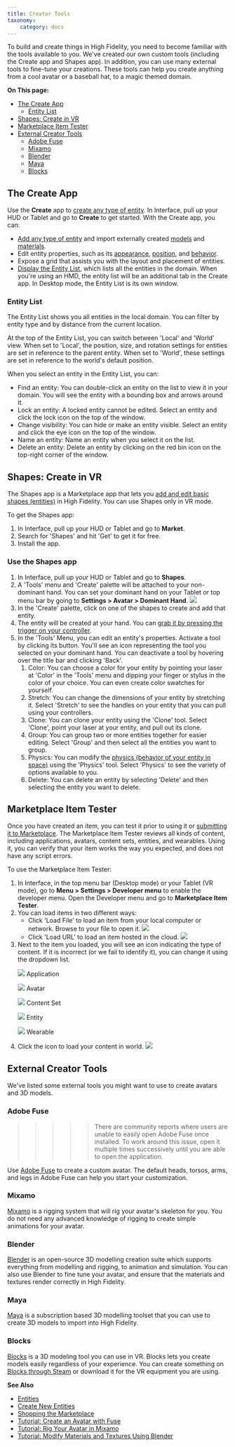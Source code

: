 ```yaml
---
title: Creator Tools
taxonomy:
    category: docs
---
```


To build and create things in High Fidelity, you need to become familiar with the tools available to you. We've created our own custom tools (including the Create app and Shapes app). In addition, you can use many external tools to fine-tune your creations. These tools can help you create anything from a cool avatar or a baseball hat, to a magic themed domain.

**On This page:**
+ [The Create App](#the-create-app)
    + [Entity List](#entity-list)
+ [Shapes: Create in VR](#shapes-create-in-vr)
+ [Marketplace Item Tester](#marketplace-item-tester)
+ [External Creator Tools](#external-creator-tools)
    + [Adobe Fuse](#adobe-fuse)
    + [Mixamo](#mixamo)
    + [Blender](#blender)
    + [Maya](#maya)
    + [Blocks](#blocks)


## The Create App
Use the **Create** app to [create any type of entity](../entities/create-entities). In Interface, pull up your HUD or Tablet and go to **Create** to get started. With the Create app, you can:

+ [Add any type of entity](../entities/create-entities) and import externally created [models](../3d-models/import-model) and [materials](../entities/material-entity). 
+ Edit entity properties, such as its [appearance](../entities/entity-appearance), [position](../entities/entity-appearance#move-an-entity), and [behavior](../entities/entity-behavior).
+ Expose a grid that assists you with the layout and placement of entities.
+ [Display the Entity List](#entity-list), which lists all the entities in the domain. When you're using an HMD, the entity list will be an additional tab in the Create app. In Desktop mode, the Entity List is its own window.

### Entity List

The Entity List shows you all entities in the local domain. You can filter by entity type and by distance from the current location. 

At the top of the Entity List, you can switch between 'Local' and 'World' view. When set to 'Local', the position, size, and rotation settings for entities are set in reference to the parent entity. When set to 'World', these settings are set in reference to the world's default position.

When you select an entity in the Entity List, you can: 
+ Find an entity: You can double-click an entity on the list to view it in your domain. You will see the entity with a bounding box and arrows around it. 
+ Lock an entity: A locked entity cannot be edited. Select an entity and click the lock icon on the top of the window.  
+ Change visibility: You can hide or make an entity visible. Select an entity and click the eye icon on the top of the window.
+ Name an entity: Name an entity when you select it on the list.
+ Delete an entity: Delete an entity by clicking on the red bin icon on the top-right corner of the window. 


## Shapes: Create in VR

The Shapes app is a Marketplace app that lets you [add and edit basic shapes (entities)](../entities/create-entities) in High Fidelity. You can use Shapes only in VR mode. 

To get the Shapes app: 
1. In Interface, pull up your HUD or Tablet and go to **Market**. 
2. Search for 'Shapes' and hit 'Get' to get it for free. 
3. Install the app. 

### Use the Shapes app
1. In Interface, pull up your HUD or Tablet and go to **Shapes**.
2. A 'Tools' menu and 'Create' palette will be attached to your non-dominant hand. You can set your dominant hand on your Tablet or top menu bar by going to **Settings > Avatar > Dominant Hand**. ![](dom-hand.PNG)
3. In the 'Create' palette, click on one of the shapes to create and add that entity. 
4. The entity will be created at your hand. You can [grab it by pressing the trigger on your controller](../../explore/interact-objects#grab-objects). 
5. In the 'Tools' Menu, you can edit an entity's properties. Activate a tool by clicking its button. You'll see an icon representing the tool you selected on your dominant hand. You can deactivate a tool by hovering over the title bar and clicking 'Back'.
   1. Color: You can choose a color for your entity by pointing your laser at 'Color' in the 'Tools' menu and dipping your finger or stylus in the color of your choice. You can even create color swatches for yourself. 
   2. Stretch: You can change the dimensions of your entity by stretching it. Select 'Stretch' to see the handles on your entity that you can pull using your controllers. 
   3. Clone: You can clone your entity using the 'Clone' tool. Select 'Clone', point your laser at your entity, and pull out its clone. 
   4. Group: You can group two or more entities together for easier editing. Select 'Group' and then select all the entities you want to group. 
   5. Physics: You can modify the [physics (behavior of your entity in space)](../entities/entity-behavior) using the 'Physics' tool. Select 'Physics' to see the variety of options available to you. 
   6. Delete: You can delete an entity by selecting 'Delete' and then selecting the entity you want to delete. 

## Marketplace Item Tester
Once you have created an item, you can test it prior to using it or [submitting it to Marketplace](../../sell/add-item). The Marketplace Item Tester reviews all kinds of content, including applications, avatars, content sets, entities, and wearables. Using it, you can verify that your item works the way you expected, and does not have any script errors.

To use the Marketplace Item Tester:
1. In Interface, in the top menu bar (Desktop mode) or your Tablet (VR mode), go to **Menu > Settings > Developer menu** to enable the developer menu. Open the Developer menu and go to **Marketplace Item Tester**.
2. You can load items in two different ways:
    - Click 'Load File' to load an item from your local computer or network. Browse to your file to open it. ![](load-file.png)
    - Click 'Load URL' to load an item hosted in the cloud. ![](load-url.png)
3. Next to the item you loaded, you will see an icon indicating the type of content. If it is incorrect (or we fail to identify it), you can change it using the dropdown list.
    <p><img src="../../../user/pages/03.create/01.tools/application-icon.png" style="display: inline; margin: 0;" /> Application</p>
    <p><img src="../../../user/pages/03.create/01.tools/avatar-icon.png" style="display: inline; margin: 0;" /> Avatar</p>
    <p><img src="../../../user/pages/03.create/01.tools/content-set-icon.png" style="display: inline; margin: 0;" /> Content Set</p>
    <p><img src="../../../user/pages/03.create/01.tools/entity-icon.png" style="display: inline; margin: 0;" /> Entity</p>
    <p><img src="../../../user/pages/03.create/01.tools/wearable-icon.png" style="display: inline; margin: 0;" /> Wearable</p>
4. Click the icon to load your content in world. ![](test-item.png)

## External Creator Tools

We've listed some external tools you might want to use to create avatars and 3D models. 

### Adobe Fuse
>>>>>There are community reports where users are unable to easily open Adobe Fuse once installed. To work around this issue, open it multiple times successively until you are able to open the application.

Use [Adobe Fuse](https://www.adobe.com/in/products/fuse.html) to create a custom avatar. The default heads, torsos, arms, and legs in Adobe Fuse can help you start your customization.

### Mixamo

[Mixamo](https://www.mixamo.com) is a rigging system that will rig your avatar's skeleton for you. You do not need any advanced knowledge of rigging to create simple animations for your avatar. 

### Blender

[Blender](https://www.blender.org) is an open-source 3D modelling creation suite which supports everything from modelling and rigging, to animation and simulation. You can also use Blender to fine tune your avatar, and ensure that the materials and textures render correctly in High Fidelity. 

###  Maya

[Maya](https://www.autodesk.in/products/maya/overview) is a subscription based 3D modelling toolset that you can use to create 3D models to import into High Fidelity. 

### Blocks

[Blocks](https://vr.google.com/blocks) is a 3D modeling tool you can use in VR. Blocks lets you create models easily regardless of your experience. You can create something on [Blocks through Steam](http://store.steampowered.com/app/533970/Blocks_by_Google/) or download it for the VR equipment you are using.

**See Also**

+ [Entities](../entities)
+ [Create New Entities](../entities/create-entities)
+ [Shopping the Marketplace](../../explore/bank-and-shop#shopping-the-marketplace)
+ [Tutorial: Create an Avatar with Fuse](../avatars/fuse-tutorial)
+ [Tutorial: Rig Your Avatar in Mixamo](../avatars/mixamo-tutorial)
+ [Tutorial: Modify Materials and Textures Using Blender](../blender-tutorial)